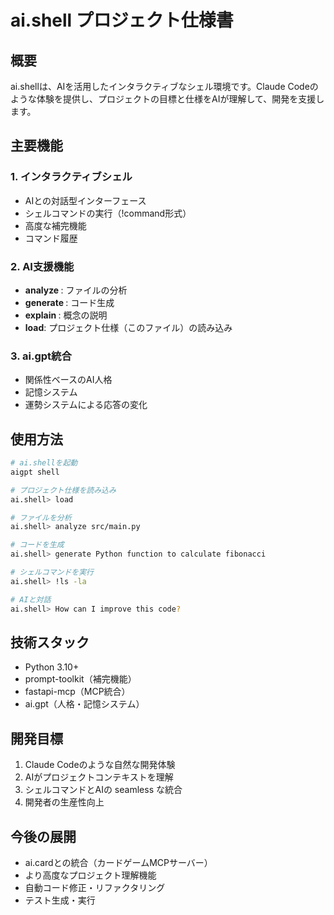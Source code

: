 # ai.shell プロジェクト仕様書

## 概要
ai.shellは、AIを活用したインタラクティブなシェル環境です。Claude Codeのような体験を提供し、プロジェクトの目標と仕様をAIが理解して、開発を支援します。

## 主要機能

### 1. インタラクティブシェル
- AIとの対話型インターフェース
- シェルコマンドの実行（!command形式）
- 高度な補完機能
- コマンド履歴

### 2. AI支援機能
- **analyze <file>**: ファイルの分析
- **generate <description>**: コード生成
- **explain <topic>**: 概念の説明
- **load**: プロジェクト仕様（このファイル）の読み込み

### 3. ai.gpt統合
- 関係性ベースのAI人格
- 記憶システム
- 運勢システムによる応答の変化

## 使用方法

```bash
# ai.shellを起動
aigpt shell

# プロジェクト仕様を読み込み
ai.shell> load

# ファイルを分析
ai.shell> analyze src/main.py

# コードを生成
ai.shell> generate Python function to calculate fibonacci

# シェルコマンドを実行
ai.shell> !ls -la

# AIと対話
ai.shell> How can I improve this code?
```

## 技術スタック
- Python 3.10+
- prompt-toolkit（補完機能）
- fastapi-mcp（MCP統合）
- ai.gpt（人格・記憶システム）

## 開発目標
1. Claude Codeのような自然な開発体験
2. AIがプロジェクトコンテキストを理解
3. シェルコマンドとAIの seamless な統合
4. 開発者の生産性向上

## 今後の展開
- ai.cardとの統合（カードゲームMCPサーバー）
- より高度なプロジェクト理解機能
- 自動コード修正・リファクタリング
- テスト生成・実行